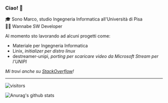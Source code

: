 ### Ciao! 👋
🎓 Sono Marco, studio Ingegneria Informatica all'Università di Pisa<br>
👨‍💻 Wannabe SW Developer 

Al momento sto lavorando ad alcuni progetti come:
- Materiale per Ingegneria Informatica
- Linix, _initializer per distro linux_
- destreamer-unipi, _porting per scaricare video da Microsoft Stream per l'UNIPI_

_Mi trovi anche su [StackOverflow](https://stackoverflow.com/users/4757993/gray)!_

---


![visitors](https://visitor-badge.glitch.me/badge?page_id=Guray00.Guray00)

![Anurag's github stats](https://github-readme-stats.vercel.app/api?username=Guray00)
